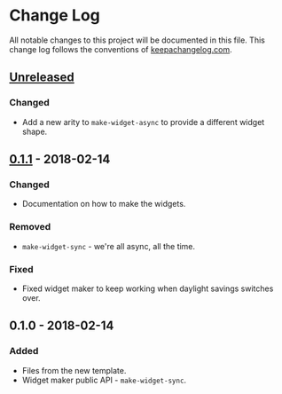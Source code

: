 # Change Log
All notable changes to this project will be documented in this file. This change log follows the conventions of [keepachangelog.com](http://keepachangelog.com/).

## [Unreleased]
### Changed
- Add a new arity to `make-widget-async` to provide a different widget shape.

## [0.1.1] - 2018-02-14
### Changed
- Documentation on how to make the widgets.

### Removed
- `make-widget-sync` - we're all async, all the time.

### Fixed
- Fixed widget maker to keep working when daylight savings switches over.

## 0.1.0 - 2018-02-14
### Added
- Files from the new template.
- Widget maker public API - `make-widget-sync`.

[Unreleased]: https://github.com/your-name/lein-test/compare/0.1.1...HEAD
[0.1.1]: https://github.com/your-name/lein-test/compare/0.1.0...0.1.1

